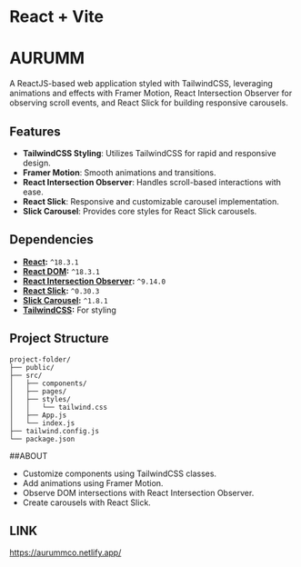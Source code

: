 # React + Vite

# AURUMM

A ReactJS-based web application styled with TailwindCSS, leveraging animations and effects with Framer Motion, React Intersection Observer for observing scroll events, and React Slick for building responsive carousels.

## Features

- **TailwindCSS Styling**: Utilizes TailwindCSS for rapid and responsive design.
- **Framer Motion**: Smooth animations and transitions.
- **React Intersection Observer**: Handles scroll-based interactions with ease.
- **React Slick**: Responsive and customizable carousel implementation.
- **Slick Carousel**: Provides core styles for React Slick carousels.

## Dependencies

- **[React](https://reactjs.org/):** `^18.3.1`
- **[React DOM](https://reactjs.org/docs/react-dom.html):** `^18.3.1`
- **[React Intersection Observer](https://www.npmjs.com/package/react-intersection-observer):** `^9.14.0`
- **[React Slick](https://react-slick.neostack.com/):** `^0.30.3`
- **[Slick Carousel](https://kenwheeler.github.io/slick/):** `^1.8.1`
- **[TailwindCSS](https://tailwindcss.com/):** For styling

## Project Structure

```
project-folder/
├── public/
├── src/
│   ├── components/
│   ├── pages/
│   ├── styles/
│   │   └── tailwind.css
│   ├── App.js
│   └── index.js
├── tailwind.config.js
└── package.json
```

##ABOUT

- Customize components using TailwindCSS classes.
- Add animations using Framer Motion.
- Observe DOM intersections with React Intersection Observer.
- Create carousels with React Slick.

## LINK 
https://aurummco.netlify.app/

